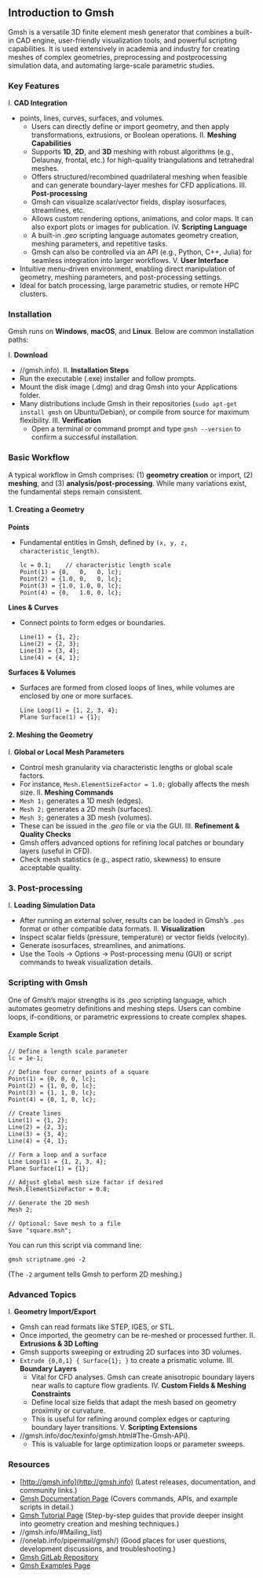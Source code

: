 ## Introduction to Gmsh

Gmsh is a versatile 3D finite element mesh generator that combines a built-in CAD engine, user-friendly visualization tools, and powerful scripting capabilities. It is used extensively in academia and industry for creating meshes of complex geometries, preprocessing and postprocessing simulation data, and automating large-scale parametric studies.  

### Key Features

I. **CAD Integration**  
- points, lines, curves, surfaces, and volumes.
   - Users can directly define or import geometry, and then apply transformations, extrusions, or Boolean operations.
II. **Meshing Capabilities**  
   - Supports **1D**, **2D**, and **3D** meshing with robust algorithms (e.g., Delaunay, frontal, etc.) for high-quality triangulations and tetrahedral meshes.  
   - Offers structured/recombined quadrilateral meshing when feasible and can generate boundary-layer meshes for CFD applications.
III. **Post-processing**  
   - Gmsh can visualize scalar/vector fields, display isosurfaces, streamlines, etc.  
   - Allows custom rendering options, animations, and color maps. It can also export plots or images for publication.
IV. **Scripting Language**  
   - A built-in *.geo* scripting language automates geometry creation, meshing parameters, and repetitive tasks.  
   - Gmsh can also be controlled via an API (e.g., Python, C++, Julia) for seamless integration into larger workflows.
V. **User Interface**  
- Intuitive menu-driven environment, enabling direct manipulation of geometry, meshing parameters, and post-processing settings.
- Ideal for batch processing, large parametric studies, or remote HPC clusters.

### Installation

Gmsh runs on **Windows**, **macOS**, and **Linux**. Below are common installation paths:

I. **Download**  
- //gmsh.info).
II. **Installation Steps**  
- Run the executable (.exe) installer and follow prompts.
- Mount the disk image (.dmg) and drag Gmsh into your Applications folder.
- Many distributions include Gmsh in their repositories (`sudo apt-get install gmsh` on Ubuntu/Debian), or compile from source for maximum flexibility.
III. **Verification**  
   - Open a terminal or command prompt and type `gmsh --version` to confirm a successful installation.

### Basic Workflow

A typical workflow in Gmsh comprises: (1) **geometry creation** or import, (2) **meshing**, and (3) **analysis/post-processing**. While many variations exist, the fundamental steps remain consistent.

#### 1. Creating a Geometry

**Points**  
- Fundamental entities in Gmsh, defined by `(x, y, z, characteristic_length)`.  

  ```plaintext
  lc = 0.1;    // characteristic length scale
  Point(1) = {0,   0,   0, lc};
  Point(2) = {1.0, 0,   0, lc};
  Point(3) = {1.0, 1.0, 0, lc};
  Point(4) = {0,   1.0, 0, lc};
  ```
**Lines & Curves**  
- Connect points to form edges or boundaries.

  ```plaintext
  Line(1) = {1, 2};
  Line(2) = {2, 3};
  Line(3) = {3, 4};
  Line(4) = {4, 1};
  ```

**Surfaces & Volumes**  
- Surfaces are formed from closed loops of lines, while volumes are enclosed by one or more surfaces.  

  ```plaintext
  Line Loop(1) = {1, 2, 3, 4};
  Plane Surface(1) = {1};
  ```
#### 2. Meshing the Geometry

I. **Global or Local Mesh Parameters**  
   - Control mesh granularity via characteristic lengths or global scale factors.  
   - For instance, `Mesh.ElementSizeFactor = 1.0;` globally affects the mesh size.
II. **Meshing Commands**  
   - `Mesh 1;` generates a 1D mesh (edges).  
   - `Mesh 2;` generates a 2D mesh (surfaces).  
   - `Mesh 3;` generates a 3D mesh (volumes).  
   - These can be issued in the *.geo* file or via the GUI.
III. **Refinement & Quality Checks**  
   - Gmsh offers advanced options for refining local patches or boundary layers (useful in CFD).  
   - Check mesh statistics (e.g., aspect ratio, skewness) to ensure acceptable quality.
### 3. Post-processing

I. **Loading Simulation Data**  
   - After running an external solver, results can be loaded in Gmsh’s `.pos` format or other compatible data formats.
II. **Visualization**  
   - Inspect scalar fields (pressure, temperature) or vector fields (velocity).  
   - Generate isosurfaces, streamlines, and animations.  
   - Use the Tools $\rightarrow$ Options $\rightarrow$ Post-processing menu (GUI) or script commands to tweak visualization details.

### Scripting with Gmsh

One of Gmsh’s major strengths is its *.geo* scripting language, which automates geometry definitions and meshing steps. Users can combine loops, if-conditions, or parametric expressions to create complex shapes.

#### Example Script

```plaintext
// Define a length scale parameter
lc = 1e-1;

// Define four corner points of a square
Point(1) = {0, 0, 0, lc};
Point(2) = {1, 0, 0, lc};
Point(3) = {1, 1, 0, lc};
Point(4) = {0, 1, 0, lc};

// Create lines
Line(1) = {1, 2};
Line(2) = {2, 3};
Line(3) = {3, 4};
Line(4) = {4, 1};

// Form a loop and a surface
Line Loop(1) = {1, 2, 3, 4};
Plane Surface(1) = {1};

// Adjust global mesh size factor if desired
Mesh.ElementSizeFactor = 0.8;  

// Generate the 2D mesh
Mesh 2;

// Optional: Save mesh to a file
Save "square.msh";
```

You can run this script via command line:  
```
gmsh scriptname.geo -2
```

(The `-2` argument tells Gmsh to perform 2D meshing.)

### Advanced Topics

I. **Geometry Import/Export**  
   - Gmsh can read formats like STEP, IGES, or STL.  
   - Once imported, the geometry can be re-meshed or processed further.
II. **Extrusions & 3D Lofting**  
   - Gmsh supports sweeping or extruding 2D surfaces into 3D volumes.  
- `Extrude {0,0,1} { Surface{1}; }` to create a prismatic volume.
III. **Boundary Layers**  
   - Vital for CFD analyses. Gmsh can create anisotropic boundary layers near walls to capture flow gradients.
IV. **Custom Fields & Meshing Constraints**  
   - Define local size fields that adapt the mesh based on geometry proximity or curvature.  
   - This is useful for refining around complex edges or capturing boundary layer transitions.
V. **Scripting Extensions**  
- //gmsh.info/doc/texinfo/gmsh.html#The-Gmsh-API).
   - This is valuable for large optimization loops or parameter sweeps.

### Resources

- [http://gmsh.info](http://gmsh.info)
  (Latest releases, documentation, and community links.)  
- [Gmsh Documentation Page](http://gmsh.info/doc/texinfo/gmsh.html)
  (Covers commands, APIs, and example scripts in detail.)  
- [Gmsh Tutorial Page](http://gmsh.info/#Tutorials)
  (Step-by-step guides that provide deeper insight into geometry creation and meshing techniques.)  
- //gmsh.info/#Mailing_list)
- //onelab.info/pipermail/gmsh/)
  (Good places for user questions, development discussions, and troubleshooting.)  
- [Gmsh GitLab Repository](https://gitlab.onelab.info/gmsh/gmsh)
- [Gmsh Examples Page](http://gmsh.info/#Example_files)
